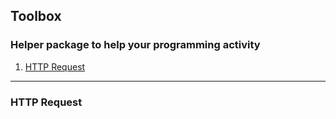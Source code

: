 ## Toolbox

### Helper package to help your programming activity

1. [HTTP Request](#http-request)

---

### <a name="#http-request">HTTP Request</a>
